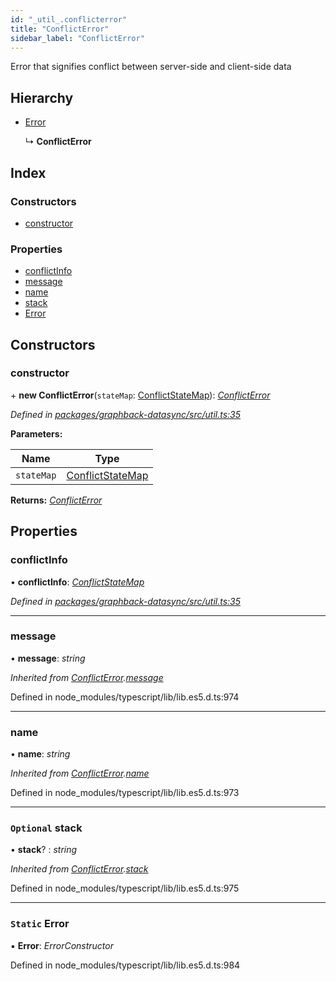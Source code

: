 ```yaml
---
id: "_util_.conflicterror"
title: "ConflictError"
sidebar_label: "ConflictError"
---
```


Error that signifies conflict between server-side and client-side data

## Hierarchy

* [Error](_util_.conflicterror.md#static-error)

  ↳ **ConflictError**

## Index

### Constructors

* [constructor](_util_.conflicterror.md#constructor)

### Properties

* [conflictInfo](_util_.conflicterror.md#conflictinfo)
* [message](_util_.conflicterror.md#message)
* [name](_util_.conflicterror.md#name)
* [stack](_util_.conflicterror.md#optional-stack)
* [Error](_util_.conflicterror.md#static-error)

## Constructors

###  constructor

\+ **new ConflictError**(`stateMap`: [ConflictStateMap](../interfaces/_util_.conflictstatemap.md)): *[ConflictError](_util_.conflicterror.md)*

*Defined in [packages/graphback-datasync/src/util.ts:35](https://github.com/aerogear/graphback/blob/b39280e7/packages/graphback-datasync/src/util.ts#L35)*

**Parameters:**

Name | Type |
------ | ------ |
`stateMap` | [ConflictStateMap](../interfaces/_util_.conflictstatemap.md) |

**Returns:** *[ConflictError](_util_.conflicterror.md)*

## Properties

###  conflictInfo

• **conflictInfo**: *[ConflictStateMap](../interfaces/_util_.conflictstatemap.md)*

*Defined in [packages/graphback-datasync/src/util.ts:35](https://github.com/aerogear/graphback/blob/b39280e7/packages/graphback-datasync/src/util.ts#L35)*

___

###  message

• **message**: *string*

*Inherited from [ConflictError](_util_.conflicterror.md).[message](_util_.conflicterror.md#message)*

Defined in node_modules/typescript/lib/lib.es5.d.ts:974

___

###  name

• **name**: *string*

*Inherited from [ConflictError](_util_.conflicterror.md).[name](_util_.conflicterror.md#name)*

Defined in node_modules/typescript/lib/lib.es5.d.ts:973

___

### `Optional` stack

• **stack**? : *string*

*Inherited from [ConflictError](_util_.conflicterror.md).[stack](_util_.conflicterror.md#optional-stack)*

Defined in node_modules/typescript/lib/lib.es5.d.ts:975

___

### `Static` Error

▪ **Error**: *ErrorConstructor*

Defined in node_modules/typescript/lib/lib.es5.d.ts:984
